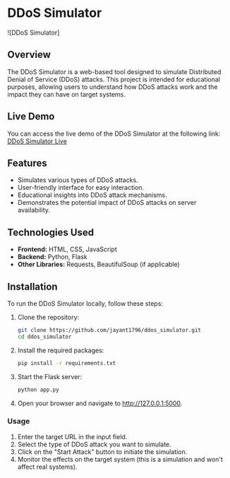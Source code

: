 # DDoS Simulator

![DDoS Simulator]

## Overview

The DDoS Simulator is a web-based tool designed to simulate Distributed Denial of Service (DDoS) attacks. This project is intended for educational purposes, allowing users to understand how DDoS attacks work and the impact they can have on target systems.

## Live Demo

You can access the live demo of the DDoS Simulator at the following link: [DDoS Simulator Live](https://ddos-simulator.onrender.com/)

## Features

- Simulates various types of DDoS attacks.
- User-friendly interface for easy interaction.
- Educational insights into DDoS attack mechanisms.
- Demonstrates the potential impact of DDoS attacks on server availability.

## Technologies Used

- **Frontend:** HTML, CSS, JavaScript
- **Backend:** Python, Flask
- **Other Libraries:** Requests, BeautifulSoup (if applicable)

## Installation

To run the DDoS Simulator locally, follow these steps:

1. Clone the repository:
   ```bash
   git clone https://github.com/jayant1796/ddos_simulator.git
   cd ddos_simulator

2. Install the required packages:
    ```bash
    pip install -r requirements.txt

3. Start the Flask server:
    ```bash
    python app.py
4. Open your browser and navigate to http://127.0.0.1:5000.

<h3>Usage</h3>

  1. Enter the target URL in the input field.
  2. Select the type of DDoS attack you want to simulate.
  3. Click on the "Start Attack" button to initiate the simulation.
  4. Monitor the effects on the target system (this is a simulation and won't affect real systems).






   
